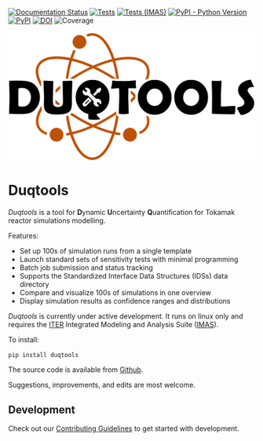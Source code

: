 [![Documentation Status](https://readthedocs.org/projects/duqtools/badge/?version=latest)](https://duqtools.readthedocs.io/en/latest/?badge=latest)
[![Tests](https://github.com/duqtools/duqtools/actions/workflows/test.yaml/badge.svg)](https://github.com/duqtools/duqtools/actions/workflows/test.yaml)
[![Tests (IMAS)](https://github.com/duqtools/duqtools/actions/workflows/test_imas.yaml/badge.svg)](https://github.com/duqtools/duqtools/actions/workflows/test_imas.yaml)
[![PyPI - Python Version](https://img.shields.io/pypi/pyversions/duqtools)](https://pypi.org/project/duqtools/)
[![PyPI](https://img.shields.io/pypi/v/duqtools.svg?style=flat)](https://pypi.org/project/duqtools/)
[![DOI](https://zenodo.org/badge/492734189.svg)](https://zenodo.org/badge/latestdoi/492734189)
![Coverage](https://gist.githubusercontent.com/stefsmeets/ea916a5b3c3d9bc59065a7304e4ca707/raw/covbadge.svg)


![Duqtools banner](https://raw.githubusercontent.com/duqtools/duqtools/main/src/duqtools/data/logo.png)

# Duqtools

*Duqtools* is a tool for **D**ynamic **U**ncertainty **Q**uantification for Tokamak reactor simulations modelling.

Features:

- Set up 100s of simulation runs from a single template
- Launch standard sets of sensitivity tests with minimal programming
- Batch job submission and status tracking
- Supports the Standardized Interface Data Structures (IDSs) data directory
- Compare and visualize 100s of simulations in one overview
- Display simulation results as confidence ranges and distributions

*Duqtools* is currently under active development. It runs on linux only and requires the [ITER](http://iter.org/) Integrated Modeling and Analysis Suite ([IMAS](https://confluence.iter.org/display/IMP)).

To install:

```console
pip install duqtools
```

The source code is available from [Github](https://github.com/duqtools/duqtools).

Suggestions, improvements, and edits are most welcome.


## Development

Check out our [Contributing Guidelines](CONTRIBUTING.md#Getting-started-with-development) to get started with development.
